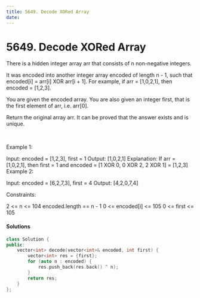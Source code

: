 ```yaml
---
title: 5649. Decode XORed Array
date:
---
```


# 5649. Decode XORed Array

There is a hidden integer array arr that consists of n non-negative integers.

It was encoded into another integer array encoded of length n - 1, such that encoded[i] = arr[i] XOR arr[i + 1]. For example, if arr = [1,0,2,1], then encoded = [1,2,3].

You are given the encoded array. You are also given an integer first, that is the first element of arr, i.e. arr[0].

Return the original array arr. It can be proved that the answer exists and is unique.

 

Example 1:

Input: encoded = [1,2,3], first = 1
Output: [1,0,2,1]
Explanation: If arr = [1,0,2,1], then first = 1 and encoded = [1 XOR 0, 0 XOR 2, 2 XOR 1] = [1,2,3]
Example 2:

Input: encoded = [6,2,7,3], first = 4
Output: [4,2,0,7,4]
 

Constraints:

2 <= n <= 104
encoded.length == n - 1
0 <= encoded[i] <= 105
0 <= first <= 105


#### Solutions

```c++
class Solution {
public:
    vector<int> decode(vector<int>& encoded, int first) {
        vector<int> res = {first};
        for (auto n : encoded) {
            res.push_back(res.back() ^ n);
        }
        return res;
    }
};
```
